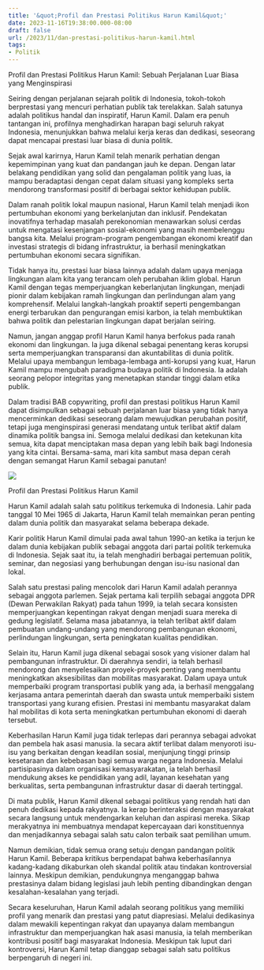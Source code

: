 ```yaml
---
title: '&quot;Profil dan Prestasi Politikus Harun Kamil&quot;'
date: 2023-11-16T19:38:00.000-08:00
draft: false
url: /2023/11/dan-prestasi-politikus-harun-kamil.html
tags: 
- Politik
---
```


  

Profil dan Prestasi Politikus Harun Kamil: Sebuah Perjalanan Luar Biasa yang Menginspirasi

  

Seiring dengan perjalanan sejarah politik di Indonesia, tokoh-tokoh berprestasi yang mencuri perhatian publik tak terelakkan. Salah satunya adalah politikus handal dan inspiratif, Harun Kamil. Dalam era penuh tantangan ini, profilnya menghadirkan harapan bagi seluruh rakyat Indonesia, menunjukkan bahwa melalui kerja keras dan dedikasi, seseorang dapat mencapai prestasi luar biasa di dunia politik.

  

Sejak awal karirnya, Harun Kamil telah menarik perhatian dengan kepemimpinan yang kuat dan pandangan jauh ke depan. Dengan latar belakang pendidikan yang solid dan pengalaman politik yang luas, ia mampu beradaptasi dengan cepat dalam situasi yang kompleks serta mendorong transformasi positif di berbagai sektor kehidupan publik.

  

Dalam ranah politik lokal maupun nasional, Harun Kamil telah menjadi ikon pertumbuhan ekonomi yang berkelanjutan dan inklusif. Pendekatan inovatifnya terhadap masalah perekonomian menawarkan solusi cerdas untuk mengatasi kesenjangan sosial-ekonomi yang masih membelenggu bangsa kita. Melalui program-program pengembangan ekonomi kreatif dan investasi strategis di bidang infrastruktur, ia berhasil meningkatkan pertumbuhan ekonomi secara signifikan.

  

Tidak hanya itu, prestasi luar biasa lainnya adalah dalam upaya menjaga lingkungan alam kita yang terancam oleh perubahan iklim global. Harun Kamil dengan tegas memperjuangkan keberlanjutan lingkungan, menjadi pionir dalam kebijakan ramah lingkungan dan perlindungan alam yang komprehensif. Melalui langkah-langkah proaktif seperti pengembangan energi terbarukan dan pengurangan emisi karbon, ia telah membuktikan bahwa politik dan pelestarian lingkungan dapat berjalan seiring.

  

Namun, jangan anggap profil Harun Kamil hanya berfokus pada ranah ekonomi dan lingkungan. Ia juga dikenal sebagai penentang keras korupsi serta memperjuangkan transparansi dan akuntabilitas di dunia politik. Melalui upaya membangun lembaga-lembaga anti-korupsi yang kuat, Harun Kamil mampu mengubah paradigma budaya politik di Indonesia. Ia adalah seorang pelopor integritas yang menetapkan standar tinggi dalam etika publik.

  

Dalam tradisi BAB copywriting, profil dan prestasi politikus Harun Kamil dapat disimpulkan sebagai sebuah perjalanan luar biasa yang tidak hanya mencerminkan dedikasi seseorang dalam mewujudkan perubahan positif, tetapi juga menginspirasi generasi mendatang untuk terlibat aktif dalam dinamika politik bangsa ini. Semoga melalui dedikasi dan ketekunan kita semua, kita dapat menciptakan masa depan yang lebih baik bagi Indonesia yang kita cintai. Bersama-sama, mari kita sambut masa depan cerah dengan semangat Harun Kamil sebagai panutan!

  

![](https://hidayatullah.com/wp-content/uploads/2017/01/Majelis-Etik-KAHMI-Harun-Kamil-pd-Deklarasi-Alumni-UI-Bangkit-untuk-Keadilan-di-Depok_by-Syakur-DSC_4947.jpg)

  

Profil dan Prestasi Politikus Harun Kamil

  

Harun Kamil adalah salah satu politikus terkemuka di Indonesia. Lahir pada tanggal 10 Mei 1965 di Jakarta, Harun Kamil telah memainkan peran penting dalam dunia politik dan masyarakat selama beberapa dekade.

  

Karir politik Harun Kamil dimulai pada awal tahun 1990-an ketika ia terjun ke dalam dunia kebijakan publik sebagai anggota dari partai politik terkemuka di Indonesia. Sejak saat itu, ia telah menghadiri berbagai pertemuan politik, seminar, dan negosiasi yang berhubungan dengan isu-isu nasional dan lokal.

  

Salah satu prestasi paling mencolok dari Harun Kamil adalah perannya sebagai anggota parlemen. Sejak pertama kali terpilih sebagai anggota DPR (Dewan Perwakilan Rakyat) pada tahun 1999, ia telah secara konsisten memperjuangkan kepentingan rakyat dengan menjadi suara mereka di gedung legislatif. Selama masa jabatannya, ia telah terlibat aktif dalam pembuatan undang-undang yang mendorong pembangunan ekonomi, perlindungan lingkungan, serta peningkatan kualitas pendidikan.

  

Selain itu, Harun Kamil juga dikenal sebagai sosok yang visioner dalam hal pembangunan infrastruktur. Di daerahnya sendiri, ia telah berhasil mendorong dan menyelesaikan proyek-proyek penting yang membantu meningkatkan aksesibilitas dan mobilitas masyarakat. Dalam upaya untuk memperbaiki program transportasi publik yang ada, ia berhasil menggalang kerjasama antara pemerintah daerah dan swasta untuk memperbaiki sistem transportasi yang kurang efisien. Prestasi ini membantu masyarakat dalam hal mobilitas di kota serta meningkatkan pertumbuhan ekonomi di daerah tersebut.

  

Keberhasilan Harun Kamil juga tidak terlepas dari perannya sebagai advokat dan pembela hak asasi manusia. Ia secara aktif terlibat dalam menyoroti isu-isu yang berkaitan dengan keadilan sosial, menjunjung tinggi prinsip kesetaraan dan kebebasan bagi semua warga negara Indonesia. Melalui partisipasinya dalam organisasi kemasyarakatan, ia telah berhasil mendukung akses ke pendidikan yang adil, layanan kesehatan yang berkualitas, serta pembangunan infrastruktur dasar di daerah tertinggal.

  

Di mata publik, Harun Kamil dikenal sebagai politikus yang rendah hati dan penuh dedikasi kepada rakyatnya. Ia kerap berinteraksi dengan masyarakat secara langsung untuk mendengarkan keluhan dan aspirasi mereka. Sikap merakyatnya ini membuatnya mendapat kepercayaan dari konstituennya dan menjadikannya sebagai salah satu calon terbaik saat pemilihan umum.

  

Namun demikian, tidak semua orang setuju dengan pandangan politik Harun Kamil. Beberapa kritikus berpendapat bahwa keberhasilannya kadang-kadang dikaburkan oleh skandal politik atau tindakan kontroversial lainnya. Meskipun demikian, pendukungnya menganggap bahwa prestasinya dalam bidang legislasi jauh lebih penting dibandingkan dengan kesalahan-kesalahan yang terjadi.

  

Secara keseluruhan, Harun Kamil adalah seorang politikus yang memiliki profil yang menarik dan prestasi yang patut diapresiasi. Melalui dedikasinya dalam mewakili kepentingan rakyat dan upayanya dalam membangun infrastruktur dan memperjuangkan hak asasi manusia, ia telah memberikan kontribusi positif bagi masyarakat Indonesia. Meskipun tak luput dari kontroversi, Harun Kamil tetap dianggap sebagai salah satu politikus berpengaruh di negeri ini.